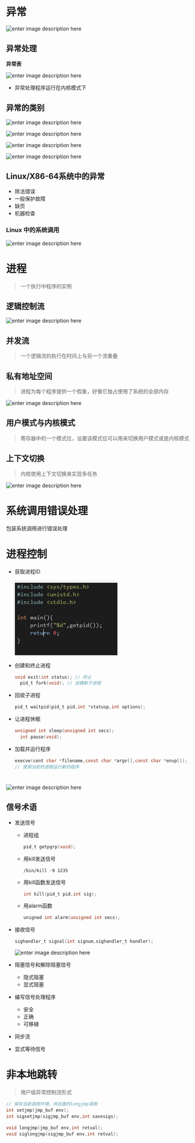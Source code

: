 # 异常

![enter image description here](https://img-blog.csdn.net/20161128103126532)

## 异常处理

**异常表**

![enter image description here](https://img-blog.csdn.net/20161128103239915)

- 异常处理程序运行在内核模式下

## 异常的类别

![enter image description here](https://img-blog.csdn.net/20161128105219886)

![enter image description here](https://img-blog.csdn.net/20161128103354361)

![enter image description here](https://img-blog.csdn.net/20161128103512777)

![enter image description here](https://img-blog.csdn.net/20161128103543403)

## Linux/X86-64系统中的异常

- 除法错误
- 一般保护故障
- 缺页
- 机器检查

### Linux 中的系统调用

![enter image description here](http://img.wandouip.com/crawler/article/2019221/39e2bc90935349f0994183dbebfa4262)

# 进程

> 一个执行中程序的实例

## 逻辑控制流

![enter image description here](https://www.toolmao.com/wp-content/uploads/2017/07/%E6%B7%B1%E5%85%A5%E7%90%86%E8%A7%A3%E8%AE%A1%E7%AE%97%E6%9C%BA%E7%B3%BB%E7%BB%9F16.jpg)

## 并发流

> 一个逻辑流的执行在时间上与另一个流重叠

## 私有地址空间

> 进程为每个程序提供一个假象，好像它独占使用了系统的全部内存

![enter image description here](https://root1iu.github.io/2018/12/02/CSAPP-%E9%9D%99%E6%80%81%E9%93%BE%E6%8E%A5%E4%B8%8E%E5%8A%A8%E6%80%81%E9%93%BE%E6%8E%A5/7-15.png)

## 用户模式与内核模式

> 寄存器中的一个模式位，设置该模式位可以用来切换用户模式或是内核模式

## 上下文切换

> 内核使用上下文切换来实现多任务

![enter image description here](https://www.toolmao.com/wp-content/uploads/2017/07/%E6%B7%B1%E5%85%A5%E7%90%86%E8%A7%A3%E8%AE%A1%E7%AE%97%E6%9C%BA%E7%B3%BB%E7%BB%9F10.jpg)

# 系统调用错误处理

包装系统调用进行错误处理

# 进程控制

- 获取进程ID

  ![批注 2019-07-12 103606](/assets/批注%202019-07-12%20103606.png)

- 创建和终止进程

  ```c
  void exit(int status); // 终止
    pid_t fork(void); // 创建新子进程
  ```

- 回收子进程

  ```c
  pid_t waitpid(pid_t pid,int *statusp,int options);
  ```

- 让进程休眠

  ```c
  unsigned int sleep(unsigned int secs);
    int pause(void);
  ```

- 加载并运行程序

  ```c
  execve(cont char *filename,const char *argv[],const char *envp[]); 
  // 使用当前的进程运行新的程序
  ```

# 

![enter image description here](http://zinker-hikari.xyz/CSAPP-ShellLab-%E5%93%88%E5%B7%A5%E5%A4%A7%E7%AE%80%E5%8C%96%E7%89%88/1.png)

## 信号术语

- 发送信号

  - 进程组

    ```c
    pid_t getpgrp(void);
    ```

  - 用kill发送信号

    ```shell
    /bin/kill -9 1235
    ```

  - 用kill函数发送信号

    ```c
    int kill(pid_t pid,int sig);
    ```

  - 用alarm函数

    ```c
    unigned int alarm(unsigned int secs);
    ```

- 接收信号

  ```c
  sighandler_t signal(int signum,sighandler_t handler);
  ```

  ![enter image description here](https://images2015.cnblogs.com/blog/915116/201705/915116-20170516204317275-1863927022.png)

- 阻塞信号和解除阻塞信号

  - 隐式阻塞
  - 显式阻塞

- 编写信号处理程序

  - 安全
  - 正确
  - 可移植

- 同步流

- 显式等待信号

# 非本地跳转

> 用户级异常控制流形式

```c
// 保存当前调用环境，供后面的longjmp调用
int setjmp(jmp_buf env);
int sigsetjmp(sigjmp_buf env,int savesigs);
```

```c
void longjmp(jmp_buf env,int retval);
void siglongjmp(sigjmp_buf env,int retval);
```
